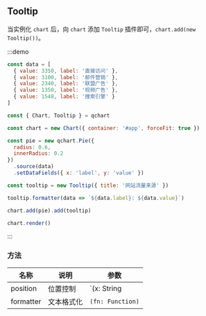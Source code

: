 ## Tooltip

当实例化 `chart` 后，向 `chart` 添加 `Tooltip` 插件即可，`chart.add(new Tooltip())`。

:::demo

```javascript
const data = [
  { value: 3350, label: '直接访问' },
  { value: 3100, label: '邮件营销' },
  { value: 2340, label: '联盟广告' },
  { value: 1350, label: '视频广告' },
  { value: 1548, label: '搜索引擎' }
]

const { Chart, Tooltip } = qchart

const chart = new Chart({ container: '#app', forceFit: true })

const pie = new qchart.Pie({
  radius: 0.6,
  innerRadius: 0.2
})
  .source(data)
  .setDataFields({ x: 'label', y: 'value' })

const tooltip = new Tooltip({ title: '网站流量来源' })

tooltip.formatter(data => `${data.label}: ${data.value}`)

chart.add(pie).add(tooltip)

chart.render()
```

:::

### 方法

| 名称      | 说明       | 参数                                          |
| --------- | ---------- | --------------------------------------------- |
| position  | 位置控制   | `(x: String | Number, y: x: String | Number)` |
| formatter | 文本格式化 | `(fn: Function)`                              |
